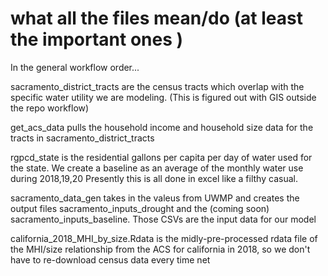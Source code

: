 # what all the files mean/do (at least the important ones )

In the general workflow order...

sacramento_district_tracts are the census tracts which overlap with the specific water
utility we are modeling. (This is figured out with GIS outside the repo workflow)


get_acs_data pulls the household income and household size data for the tracts in 
sacramento_district_tracts

rgpcd_state is the residential gallons per capita per day of water used for the state.
We create a baseline as an average of the monthly water use during 2018,19,20
Presently this is all done in excel like a filthy casual.

sacramento_data_gen takes in the valeus from UWMP and creates the output files
sacramento_inputs_drought and the (coming soon) sacramento_inputs_baseline.
Those CSVs are the input data for our model

california_2018_MHI_by_size.Rdata is the midly-pre-processed rdata file of 
the MHI/size relationship from the ACS for california in 2018, so we don't have 
to re-download census data every time 
net
